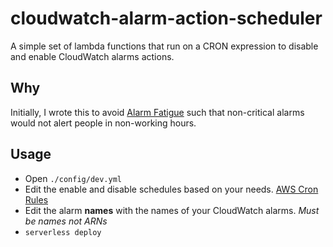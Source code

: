 # cloudwatch-alarm-action-scheduler

A simple set of lambda functions that run on a CRON expression to disable and enable CloudWatch alarms actions.

## Why

Initially, I wrote this to avoid [Alarm Fatigue](https://en.wikipedia.org/wiki/Alarm_fatigue) such that non-critical alarms would not alert people in non-working hours.

## Usage

- Open `./config/dev.yml`
- Edit the enable and disable schedules based on your needs. [AWS Cron Rules](https://www.google.com/search?client=safari&rls=en&q=aws+cron+scheudle&ie=UTF-8&oe=UTF-8)
- Edit the alarm **names** with the names of your CloudWatch alarms. *Must be names not ARNs*
- `serverless deploy`

